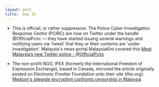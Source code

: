 ```yaml
---
layout: post
title:  Day 15
---
```

	
- This is official; or rather suppressive. The Police Cyber Investigation Response Centre (PCIRC) are now on Twitter under the handle @OfficialPcirc &mdash; they have started issuing several warnings and notifying users via 'tweet' that they or their contents are 'under investigation'. Malaysia's news portal MalaysiaKini covered this <a href="https://www.malaysiakini.com/news/329176" target="_blank">Meet Malaysia’s new Twitter police - @OfficialPcirc</a>

- The non-profit NGO, IFEX (formerly the International Freedom of Expression Exchange), based in Canada, mirrored the article originally posted on Electronic Frontier Foundation onto their site (ifex.org): <a href="https://www.ifex.org/malaysia/2016/02/03/medium_sitewide_encryption/" target="_blank">Medium's sitewide encryption confronts censorship in Malaysia</a> 